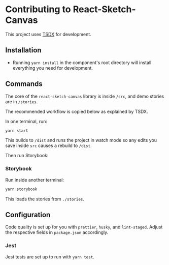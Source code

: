 # Contributing to React-Sketch-Canvas

This project uses [TSDX](https://github.com/formium/tsdx) for development.

## Installation

- Running `yarn install` in the component's root directory will install everything you need for development.

## Commands

The core of the `react-sketch-canvas` library is inside `/src`, and demo stories are in `/stories`.

The recommended workflow is copied below as explained by TSDX.

In one terminal, run:

```bash
yarn start
```

This builds to `/dist` and runs the project in watch mode so any edits you save inside `src` causes a rebuild to `/dist`.

Then run Storybook:

### Storybook

Run inside another terminal:

```bash
yarn storybook
```

This loads the stories from `./stories`.

## Configuration

Code quality is set up for you with `prettier`, `husky`, and `lint-staged`. Adjust the respective fields in `package.json` accordingly.

### Jest

Jest tests are set up to run with `yarn test`.
